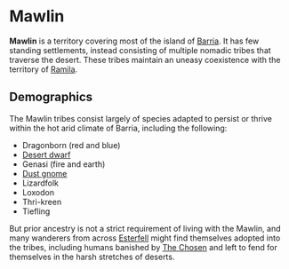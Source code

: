 # Mawlin

**Mawlin** is a territory covering most of the island of [Barria](../mote/esterfell/barria.md). It has few standing settlements, instead consisting of multiple nomadic tribes that traverse the desert. These tribes maintain an uneasy coexistence with the territory of [Ramila](ramila.md).

## Demographics

The Mawlin tribes consist largely of species adapted to persist or thrive within the hot arid climate of Barria, including the following:

- Dragonborn (red and blue)
- [Desert dwarf](../species/dwarf.md#desert-dwarf)
- Genasi (fire and earth)
- [Dust gnome](../species/gnome.md#dust-gnome)
- Lizardfolk
- Loxodon
- Thri-kreen
- Tiefling

But prior ancestry is not a strict requirement of living with the Mawlin, and many wanderers from across [Esterfell](../mote/esterfell/esterfell.md) might find themselves adopted into the tribes, including humans banished by [The Chosen](../organizations/the-chosen.md) and left to fend for themselves in the harsh stretches of deserts.
